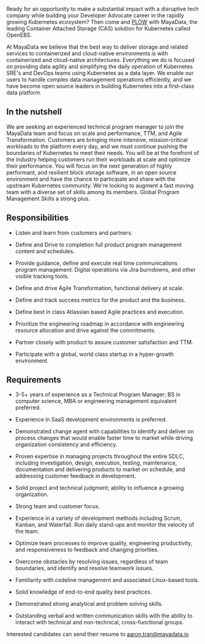 Ready for an opportunity to make a substantial impact with a disruptive tech company while building your Developer Advocate career in the rapidly growing Kubernetes ecosystem? Then come and [PLOW](https://github.com/mayadata-io/culture/blob/master/plow/plow.md) with MayaData, the leading Container Attached Storage (CAS) solution for Kubernetes called OpenEBS.

At MayaData we believe that the best way to deliver storage and related services to containerized and cloud-native environments is with containerized and cloud-native architectures. Everything we do is focused on providing data agility and simplifying the daily operation of Kubernetes SRE's and DevOps teams using Kubernetes as a data layer. We enable our users to handle complex data management operations efficiently, and we have become open source leaders in building Kubernetes into a first-class data platform.


## In the nutshell

We are seeking an experienced technical program manager to join the MayaData team and focus on scale and performance, TTM, and Agile Transformation. Customers are bringing more intensive, mission-critical workloads to the platform every day, and we must continue pushing the boundaries of Kubernetes to meet their needs. You will be at the forefront of the industry helping customers run their workloads at scale and optimize their performance. You will focus on the next generation of highly performant, and resilient block storage software, in an open source environment and have the chance to participate and share with the upstream Kubernetes community. We're looking to augment a fast moving team with a diverse set of skills among its members. Global Program Management Skills a strong plus.

## Responsibilities

- Listen and learn from customers and partners. 

- Define and Drive to completion full product program management content and schedules.

- Provide guidance, define and execute real time communications program management: Digital operations via Jira burndowns, and other visible tracking tools.

- Define and drive Agile Transformation, functional delivery at scale.

- Define and track success metrics for the product and the business. 

- Define best in class Atlassian based Agile practices and execution.

- Prioritize the engineering roadmap in accordance with engineering resource allocation and drive against the commitments. 

- Partner closely with product to assure customer satisfaction and TTM.

- Participate with a global, world class startup in a hyper-growth environment.

## Requirements

- 3-5+ years of experience as a Technical Program Manager; BS in computer science, MBA or engineering management equivalent  preferred. 

- Experience in SaaS development environments is preferred.

- Demonstrated change agent with capabilities to identify and deliver on process changes that would enable faster time to market while driving organization consistency and efficiency. 

- Proven expertise in managing projects throughout the entire SDLC, including investigation, design, execution, testing, maintenance, documentation and delivering products
  to market on schedule, and addressing customer feedback in development.

- Solid project and technical judgment; ability to influence a growing organization.

- Strong team and customer focus. 

- Experience in a variety of development methods including Scrum, Kanban, and Waterfall. Run daily stand-ups and monitor the velocity of the team.

- Optimize team processes to improve quality, engineering productivity, and responsiveness to feedback and changing priorities.

- Overcome obstacles by resolving issues, regardless of team boundaries, and identify and resolve teamwork issues.

- Familiarity with codeline management and associated Linux-based tools.

- Solid knowledge of end-to-end quality best practices.

- Demonstrated strong analytical and problem solving skills.

- Outstanding verbal and written communication skills with the ability to interact with technical and non-technical, cross-functional groups.

Interested candidates can send their resume to aaron.tran@mayadata.io
